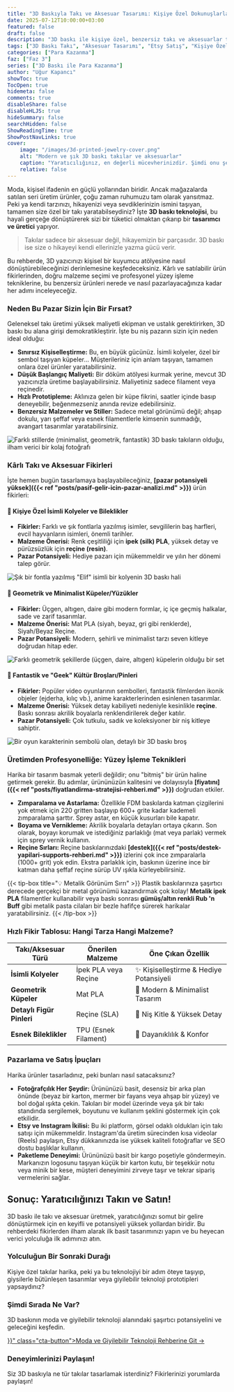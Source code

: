 ```yaml
---
title: "3D Baskıyla Takı ve Aksesuar Tasarımı: Kişiye Özel Dokunuşlarla Fark Yaratın"
date: 2025-07-12T10:00:00+03:00
featured: false
draft: false
description: "3D baskı ile kişiye özel, benzersiz takı ve aksesuarlar tasarlayıp satmanın sırlarını öğrenin. Kârlı ürün fikirleri, malzeme seçimi, yüzey işleme teknikleri ve pazarlama ipuçları bu kapsamlı rehberde."
tags: ["3D Baskı Takı", "Aksesuar Tasarımı", "Etsy Satış", "Kişiye Özel Hediye", "3D Baskı Fikirleri", "Girişimcilik", "Takı Tasarımı", "Moda Aksesuarları", "Reçine Takı"]
categories: ["Para Kazanma"]
faz: ["Faz 3"]
series: ["3D Baskı ile Para Kazanma"]
author: "Uğur Kapancı"
showToc: true
TocOpen: true
hidemeta: false
comments: true
disableShare: false
disableHLJS: true
hideSummary: false
searchHidden: false
ShowReadingTime: true
ShowPostNavLinks: true
cover:
    image: "/images/3d-printed-jewelry-cover.png"
    alt: "Modern ve şık 3D baskı takılar ve aksesuarlar"
    caption: "Yaratıcılığınız, en değerli mücevherinizdir. Şimdi onu şekillendirme zamanı."
    relative: false
---
```


Moda, kişisel ifadenin en güçlü yollarından biridir. Ancak mağazalarda satılan seri üretim ürünler, çoğu zaman ruhumuzu tam olarak yansıtmaz. Peki ya kendi tarzınızı, hikayenizi veya sevdiklerinizin ismini taşıyan, tamamen size özel bir takı yaratabilseydiniz? İşte **3D baskı teknolojisi**, bu hayali gerçeğe dönüştürerek sizi bir tüketici olmaktan çıkarıp bir **tasarımcı ve üretici** yapıyor.

> Takılar sadece bir aksesuar değil, hikayemizin bir parçasıdır. 3D baskı ise size o hikayeyi kendi ellerinizle yazma gücü verir.

Bu rehberde, 3D yazıcınızı kişisel bir kuyumcu atölyesine nasıl dönüştürebileceğinizi derinlemesine keşfedeceksiniz. Kârlı ve satılabilir ürün fikirlerinden, doğru malzeme seçimi ve profesyonel yüzey işleme tekniklerine, bu benzersiz ürünleri nerede ve nasıl pazarlayacağınıza kadar her adımı inceleyeceğiz.

### Neden Bu Pazar Sizin İçin Bir Fırsat?

Geleneksel takı üretimi yüksek maliyetli ekipman ve ustalık gerektirirken, 3D baskı bu alana girişi demokratikleştirir. İşte bu niş pazarın sizin için neden ideal olduğu:

* **Sınırsız Kişiselleştirme:** Bu, en büyük gücünüz. İsimli kolyeler, özel bir sembol taşıyan küpeler... Müşterileriniz için anlam taşıyan, tamamen onlara özel ürünler yaratabilirsiniz.
* **Düşük Başlangıç Maliyeti:** Bir döküm atölyesi kurmak yerine, mevcut 3D yazıcınızla üretime başlayabilirsiniz. Maliyetiniz sadece filament veya reçinedir.
* **Hızlı Prototipleme:** Aklınıza gelen bir küpe fikrini, saatler içinde basıp deneyebilir, beğenmezseniz anında revize edebilirsiniz.
* **Benzersiz Malzemeler ve Stiller:** Sadece metal görünümü değil; ahşap dokulu, yarı şeffaf veya esnek filamentlerle kimsenin sunmadığı, avangart tasarımlar yaratabilirsiniz.

![Farklı stillerde (minimalist, geometrik, fantastik) 3D baskı takıların olduğu, ilham verici bir kolaj fotoğrafı](/images/jewelry-niche-potential.png)

### Kârlı Takı ve Aksesuar Fikirleri

İşte hemen bugün tasarlamaya başlayabileceğiniz, **[pazar potansiyeli yüksek]({{< ref "posts/pasif-gelir-icin-pazar-analizi.md" >}})** ürün fikirleri:

#### 💍 Kişiye Özel İsimli Kolyeler ve Bileklikler
* **Fikirler:** Farklı ve şık fontlarla yazılmış isimler, sevgililerin baş harfleri, evcil hayvanların isimleri, önemli tarihler.
* **Malzeme Önerisi:** Renk çeşitliliği için **ipek (silk) PLA**, yüksek detay ve pürüzsüzlük için **reçine (resin)**.
* **Pazar Potansiyeli:** Hediye pazarı için mükemmeldir ve yılın her dönemi talep görür.

![Şık bir fontla yazılmış "Elif" isimli bir kolyenin 3D baskı hali](/images/name-necklace-3dprint.png)

#### 📐 Geometrik ve Minimalist Küpeler/Yüzükler
* **Fikirler:** Üçgen, altıgen, daire gibi modern formlar, iç içe geçmiş halkalar, sade ve zarif tasarımlar.
* **Malzeme Önerisi:** Mat PLA (siyah, beyaz, gri gibi renklerde), Siyah/Beyaz Reçine.
* **Pazar Potansiyeli:** Modern, şehirli ve minimalist tarzı seven kitleye doğrudan hitap eder.

![Farklı geometrik şekillerde (üçgen, daire, altıgen) küpelerin olduğu bir set](/images/geometric-earrings-3dprint.png)

#### 🐉 Fantastik ve "Geek" Kültür Broşları/Pinleri
* **Fikirler:** Popüler video oyunlarının sembolleri, fantastik filmlerden ikonik objeler (ejderha, kılıç vb.), anime karakterlerinden esinlenen tasarımlar.
* **Malzeme Önerisi:** Yüksek detay kabiliyeti nedeniyle kesinlikle **reçine**. Baskı sonrası akrilik boyalarla renklendirilerek değer katılır.
* **Pazar Potansiyeli:** Çok tutkulu, sadık ve koleksiyoner bir niş kitleye sahiptir.

![Bir oyun karakterinin sembolü olan, detaylı bir 3D baskı broş](/images/geek-culture-pin-3dprint.png)

### Üretimden Profesyonelliğe: Yüzey İşleme Teknikleri

Harika bir tasarım basmak yeterli değildir; onu "bitmiş" bir ürün haline getirmek gerekir. Bu adımlar, ürününüzün kalitesini ve dolayısıyla **[fiyatını]({{< ref "posts/fiyatlandirma-stratejisi-rehberi.md" >}})** doğrudan etkiler.

* **Zımparalama ve Astarlama:** Özellikle FDM baskılarda katman çizgilerini yok etmek için 220 gritten başlayıp 600+ grite kadar kademeli zımparalama şarttır. Sprey astar, en küçük kusurları bile kapatır.
* **Boyama ve Vernikleme:** Akrilik boyalarla detayları ortaya çıkarın. Son olarak, boyayı korumak ve istediğiniz parlaklığı (mat veya parlak) vermek için sprey vernik kullanın.
* **Reçine Sırları:** Reçine baskılarınızdaki **[destek]({{< ref "posts/destek-yapilari-supports-rehberi.md" >}})** izlerini çok ince zımparalarla (1000+ grit) yok edin. Ekstra parlaklık için, baskının üzerine ince bir katman daha şeffaf reçine sürüp UV ışıkla kürleyebilirsiniz.

{{< tip-box title="💡 Metalik Görünüm Sırrı" >}}
Plastik baskılarınıza şaşırtıcı derecede gerçekçi bir metal görünümü kazandırmak çok kolay! **Metalik ipek PLA** filamentler kullanabilir veya baskı sonrası **gümüş/altın renkli Rub 'n Buff** gibi metalik pasta cilaları bir bezle hafifçe sürerek harikalar yaratabilirsiniz.
{{< /tip-box >}}

### Hızlı Fikir Tablosu: Hangi Tarza Hangi Malzeme?
<table class="summary-table jewelry-ideas-table">
    <thead>
        <tr>
            <th>Takı/Aksesuar Türü</th>
            <th>Önerilen Malzeme</th>
            <th>Öne Çıkan Özellik</th>
        </tr>
    </thead>
    <tbody>
        <tr>
            <td><strong>İsimli Kolyeler</strong></td>
            <td>İpek PLA veya Reçine</td>
            <td>✨ Kişiselleştirme & Hediye Potansiyeli</td>
        </tr>
        <tr>
            <td><strong>Geometrik Küpeler</strong></td>
            <td>Mat PLA</td>
            <td>🎨 Modern & Minimalist Tasarım</td>
        </tr>
        <tr>
            <td><strong>Detaylı Figür Pinleri</strong></td>
            <td>Reçine (SLA)</td>
            <td>🎯 Niş Kitle & Yüksek Detay</td>
        </tr>
        <tr>
            <td><strong>Esnek Bileklikler</strong></td>
            <td>TPU (Esnek Filament)</td>
            <td>💪 Dayanıklılık & Konfor</td>
        </tr>
    </tbody>
</table>

### Pazarlama ve Satış İpuçları

Harika ürünler tasarladınız, peki bunları nasıl satacaksınız?

* **Fotoğrafçılık Her Şeydir:** Ürününüzü basit, desensiz bir arka plan önünde (beyaz bir karton, mermer bir fayans veya ahşap bir yüzey) ve bol doğal ışıkta çekin. Takıları bir model üzerinde veya şık bir takı standında sergilemek, boyutunu ve kullanım şeklini göstermek için çok etkilidir.
* **Etsy ve Instagram İkilisi:** Bu iki platform, görsel odaklı oldukları için takı satışı için mükemmeldir. Instagram'da üretim sürecinden kısa videolar (Reels) paylaşın, Etsy dükkanınızda ise yüksek kaliteli fotoğraflar ve SEO dostu başlıklar kullanın.
* **Paketleme Deneyimi:** Ürününüzü basit bir kargo poşetiyle göndermeyin. Markanızın logosunu taşıyan küçük bir karton kutu, bir teşekkür notu veya minik bir kese, müşteri deneyimini zirveye taşır ve tekrar sipariş vermelerini sağlar.

## Sonuç: Yaratıcılığınızı Takın ve Satın!

3D baskı ile takı ve aksesuar üretmek, yaratıcılığınızı somut bir gelire dönüştürmek için en keyifli ve potansiyeli yüksek yollardan biridir. Bu rehberdeki fikirlerden ilham alarak ilk basit tasarımınızı yapın ve bu heyecan verici yolculuğa ilk adımınızı atın.

### Yolculuğun Bir Sonraki Durağı

Kişiye özel takılar harika, peki ya bu teknolojiyi bir adım öteye taşıyıp, giysilerle bütünleşen tasarımlar veya giyilebilir teknoloji prototipleri yapsaydınız?

<div class="post-cta-box">
<h3>Şimdi Sırada Ne Var?</h3>
<p>3D baskının moda ve giyilebilir teknoloji alanındaki şaşırtıcı potansiyelini ve geleceğini keşfedin.</p>
<a href="{{< ref "posts/moda-ve-giyilebilir-teknoloji.md" >}}" class="cta-button">Moda ve Giyilebilir Teknoloji Rehberine Git →</a>
</div>

### Deneyimlerinizi Paylaşın!
Siz 3D baskıyla ne tür takılar tasarlamak isterdiniz? Fikirlerinizi yorumlarda paylaşın!